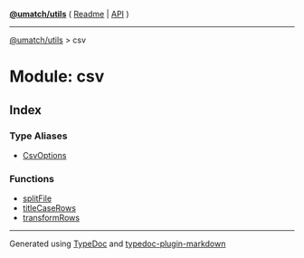 [**@umatch/utils**](../README.md) ( [Readme](../README.md) \| [API](../API.md) )

---

[@umatch/utils](../API.md) > csv

# Module: csv

## Index

### Type Aliases

- [CsvOptions](type-aliases/type-alias.CsvOptions.md)

### Functions

- [splitFile](functions/function.splitFile.md)
- [titleCaseRows](functions/function.titleCaseRows.md)
- [transformRows](functions/function.transformRows.md)

---

Generated using [TypeDoc](https://typedoc.org/) and [typedoc-plugin-markdown](https://www.npmjs.com/package/typedoc-plugin-markdown)
